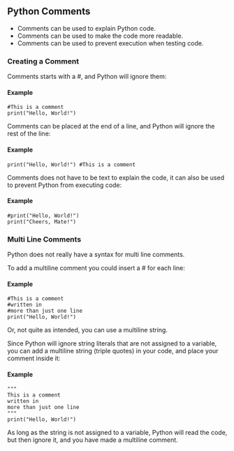 ## Python Comments

- Comments can be used to explain Python code.
- Comments can be used to make the code more readable.
- Comments can be used to prevent execution when testing code.

### Creating a Comment
Comments starts with a #, and Python will ignore them:

#### Example

```
#This is a comment
print("Hello, World!")
```

Comments can be placed at the end of a line, and Python will ignore the rest of the line:

#### Example
```
print("Hello, World!") #This is a comment
```
Comments does not have to be text to explain the code, it can also be used to prevent Python from executing code:

#### Example
```
#print("Hello, World!")
print("Cheers, Mate!")
```


### Multi Line Comments
Python does not really have a syntax for multi line comments.

To add a multiline comment you could insert a # for each line:

#### Example

```
#This is a comment
#written in
#more than just one line
print("Hello, World!")
```

Or, not quite as intended, you can use a multiline string.

Since Python will ignore string literals that are not assigned to a variable, you can add a multiline string (triple quotes) in your code, and place your comment inside it:

#### Example

```
"""
This is a comment
written in
more than just one line
"""
print("Hello, World!")
```


As long as the string is not assigned to a variable, Python will read the code, but then ignore it, and you have made a multiline comment.